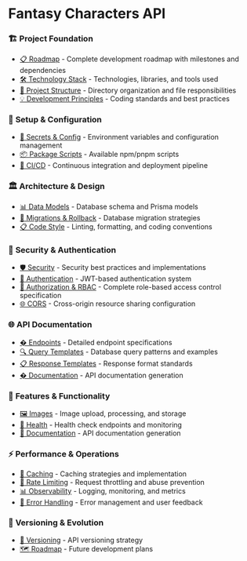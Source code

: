 # Fantasy Characters API

### 🏗️ **Project Foundation**

- [📋 Roadmap](../docs/roadmap.md) - Complete development roadmap with milestones and dependencies
- [🛠️ Technology Stack](../docs/technology-stack.md) - Technologies, libraries, and tools used
- [📁 Project Structure](../docs/project-structure.md) - Directory organization and file responsibilities
- [💡 Development Principles](../docs/development-principles.md) - Coding standards and best practices

### 🔧 **Setup & Configuration**

- [🔐 Secrets & Config](../docs/secrets-and-config.md) - Environment variables and configuration management
- [📦 Package Scripts](../docs/package-scripts.md) - Available npm/pnpm scripts
- [🚀 CI/CD](../docs/ci-cd.md) - Continuous integration and deployment pipeline

### 🏛️ **Architecture & Design**

- [📊 Data Models](../docs/data-models.md) - Database schema and Prisma models
- [🔀 Migrations & Rollback](../docs/migrations-and-rollback.md) - Database migration strategies
- [📋 Code Style](../docs/code-style.md) - Linting, formatting, and coding conventions

### 🔐 **Security & Authentication**

- [🛡️ Security](../docs/security.md) - Security best practices and implementations
- [🔑 Authentication](../docs/authentication.md) - JWT-based authentication system
- [🚪 Authorization & RBAC](../docs/authorization.md) - Complete role-based access control specification
- [🌐 CORS](../docs/cors.md) - Cross-origin resource sharing configuration

### 🌐 **API Documentation**

- [� Endpoints](../docs/endpoints.md) - Detailed endpoint specifications
- [🔍 Query Templates](../docs/query-templates.md) - Database query patterns and examples
- [📋 Response Templates](../docs/response-templates.md) - Response format standards
- [� Documentation](../docs/documentation.md) - API documentation generation

### 🎯 **Features & Functionality**

- [🖼️ Images](../docs/images.md) - Image upload, processing, and storage
- [🏥 Health](../docs/health.md) - Health check endpoints and monitoring
- [📖 Documentation](../docs/documentation.md) - API documentation generation

### ⚡ **Performance & Operations**

- [💾 Caching](../docs/caching.md) - Caching strategies and implementation
- [🚦 Rate Limiting](../docs/rate-limiting.md) - Request throttling and abuse prevention
- [📊 Observability](../docs/observability.md) - Logging, monitoring, and metrics
- [🚨 Error Handling](../docs/error-handling.md) - Error management and user feedback

### 🔄 **Versioning & Evolution**

- [📌 Versioning](../docs/versioning.md) - API versioning strategy
- [🗺️ Roadmap](../docs/roadmap.md) - Future development plans
